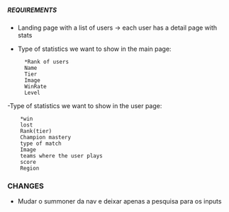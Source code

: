 ##### REQUIREMENTS #####

- Landing page with a list of users -> each user has a detail page with stats
- Type of statistics we want to show in the main page:

        *Rank of users 
        Name
        Tier
        Image
        WinRate
        Level
    
-Type of statistics we want to show in the user page:

        *win
        lost
        Rank(tier)
        Champion mastery
        type of match
        Image
        teams where the user plays
        score
        Region

### CHANGES ###

- Mudar o summoner da nav e deixar apenas a pesquisa para os inputs